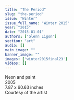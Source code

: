 ```yaml
---
title: "The Period"
slug: "the-period"
issue: "Winter"
issue_full_name: "Winter 2015"
year: "2015"
date: "2015-01-01"
authors: ['Glenn Ligon']
section: "art"
audio: []
main_image: ""
banner_image: ""
images: ['winter2015final23']
videos: []
---
```

     
Neon and paint  
2005  
7.87 x 60.63 inches   
Courtesy of the artist 

   